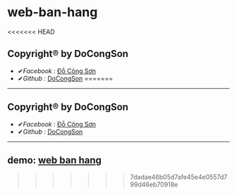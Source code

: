 # web-ban-hang
<<<<<<< HEAD
 
## Copyright® by DoCongSon
  - ✔*Facebook :* [Đỗ Công Sơn](https://www.facebook.com/docongson2001)
  - ✔*Github :* [DoCongSon](https://github.com/DoCongSon)
=======
---
## Copyright® by DoCongSon
  - ✔*Facebook :* [Đỗ Công Sơn](https://www.facebook.com/docongson2001)
  - ✔*Github :* [DoCongSon](https://github.com/DoCongSon)
---

## demo: [web ban hang](https://docongson.github.io/web-ban-hang/)
>>>>>>> 7dadae46b05d7afe45e4e0557d799d46eb70918e
